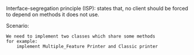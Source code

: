 Interface-segregation principle (ISP):
     states that, no client should be forced to depend on methods it does not use.

Scenario:

    We need to implement two classes which share some methods 
    for example:
        implement Multiple_Feature Printer and Classic printer

    